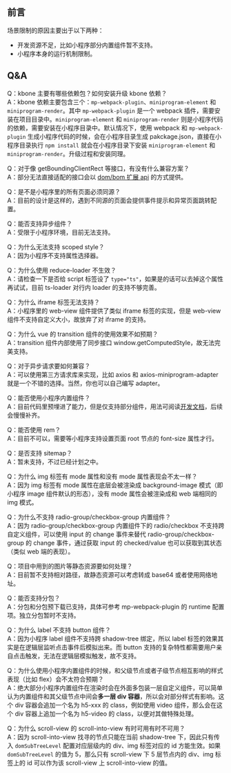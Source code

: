 ## 前言

场景限制的原因主要出于以下两种：

* 开发资源不足，比如小程序部分内置组件暂不支持。
* 小程序本身的运行机制限制。

## Q&A

Q：kbone 主要有哪些依赖包？如何安装升级 kbone 依赖？<br/>
A：kbone 依赖主要包含三个：`mp-webpack-plugin`、`miniprogram-element` 和 `miniprogram-render`。其中 `mp-webpack-plugin` 是一个 webpack 插件，需要安装在项目目录中。`miniprogram-element` 和 `miniprogram-render` 则是小程序代码的依赖，需要安装在小程序目录中。默认情况下，使用 webpack 和 `mp-webpack-plugin` 生成小程序代码的时候，会在小程序目录生成 pakckage.json，直接在小程序目录执行 `npm install` 就会在小程序目录下安装 `miniprogram-element` 和 `miniprogram-render`。升级过程和安装同理。

Q：对于像 getBoundingClientRect 等接口，有没有什么兼容方案？<br/>
A：部分无法直接适配的接口会以 [dom/bom 扩展 api](./domextend.md) 的方式提供。

Q：是不是小程序里的所有页面必须同源？<br/>
A：目前的设计是这样的，遇到不同源的页面会提供事件提示和异常页面跳转配置。

Q：能否支持异步组件？<br/>
A：受限于小程序环境，目前无法支持。

Q：为什么无法支持 scoped style？<br/>
A：因为小程序不支持属性选择器。

Q：为什么使用 reduce-loader 不生效？<br/>
A：请检查一下是否给 script 标签设了 `type="ts"`，如果是的话可以去掉这个属性再试试，目前 ts-loader 对行内 loader 的支持不够完善。

Q：为什么 iframe 标签无法支持？<br/>
A：小程序里的 web-view 组件提供了类似 iframe 标签的实现，但是 web-view 组件不支持自定义大小，故放弃了对 iframe 的支持。

Q：为什么 vue 的 transition 组件的使用效果不如预期？<br/>
A：transition 组件内部使用了同步接口 window.getComputedStyle，故无法完美支持。

Q：对于异步请求要如何兼容？<br/>
A：可以使用第三方请求库来实现，比如 axios 和 axios-miniprogram-adapter 就是一个不错的选择。当然，你也可以自己编写 adapter。

Q：能否使用小程序内置组件？<br/>
A：目前代码里预埋进了能力，但是仅支持部分组件，用法可阅读[开发文档](./advanced.md#使用小程序内置组件)，后续会慢慢补齐。

Q：能否使用 rem？<br/>
A：目前不可以，需要等小程序支持设置页面 root 节点的 font-size 属性才行。

Q：是否支持 sitemap？<br/>
A：暂未支持，不过已经计划之中。

Q：为什么 img 标签有 mode 属性和没有 mode 属性表现会不太一样？<br/>
A：因为 img 标签有 mode 属性在底层会被渲染成 background-image 模式（即小程序 image 组件默认的形态），没有 mode 属性会被渲染成和 web 端相同的 img 模式。

Q：为什么不支持 radio-group/checkbox-group 内置组件？<br/>
A：因为 radio-group/checkbox-group 内置组件下的 radio/checkbox 不支持跨自定义组件，可以使用 input 的 change 事件来替代 radio-group/checkbox-group 的 change 事件，通过获取 input 的 checked/value 也可以获取到其状态（类似 web 端的表现）。

Q：项目中用到的图片等静态资源要如何处理？<br/>
A：目前暂不支持相对路径，故静态资源可以考虑转成 base64 或者使用网络地址。

Q：能否支持分包？<br/>
A：分包和分包预下载已支持，具体可参考 mp-webpack-plugin 的 runtime 配置项。独立分包暂时不支持。

Q：为什么 label 不支持 button 组件？<br/>
A：因为小程序 label 组件不支持跨 shadow-tree 绑定，所以 label 标签的效果其实是在逻辑层监听点击事件后模拟出来。而 button 支持的复杂特性都需要用户亲自点击触发，无法在逻辑层模拟触发，故不支持。

Q：为什么使用小程序内置组件的时候，和父级节点或者子级节点相互影响的样式表现（比如 flex）会不太符合预期？<br/>
A：绝大部分小程序内置组件在渲染时会在外面多包装一层自定义组件，可以简单认为内置组件和其父级节点中间会**多一层 div 容器**，所以会对部分样式有影响。这个 div 容器会追加一个名为 h5-xxx 的 class，例如使用 video 组件，那么会在这个 div 容器上追加一个名为 h5-video 的 class，以便对其做特殊处理。

Q：为什么 scroll-view 的 scroll-into-view 有时可用有时不可用？<br/>
A：因为 scroll-into-view 找寻的节点只能在当前 shadow-tree 下，因此只有传入 `domSubTreeLevel` 配置对应层级内的 div、img 标签对应的 id 方能生效。如果 `domSubTreeLevel` 的值为 5，那么只有 scroll-view 下 5 层节点内的 div、img 标签上的 id 可以作为该 scroll-view 上 scroll-into-view 的值。
